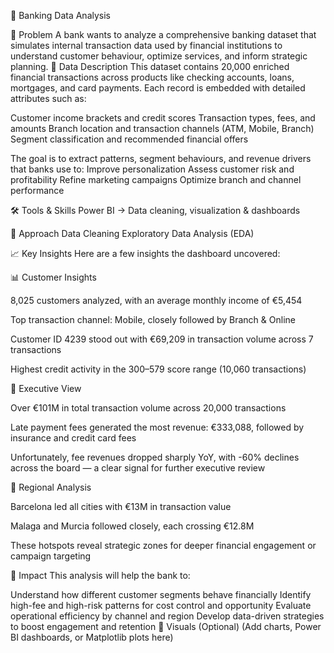 🏥 Banking Data Analysis

📌 Problem
A bank wants to analyze a comprehensive banking dataset that simulates internal transaction data used by financial institutions to understand customer behaviour, optimize services, and inform strategic planning.
📂 Data Description
This dataset contains 20,000 enriched financial transactions across products like checking accounts, loans, mortgages, and card payments. Each record is embedded with detailed attributes such as:

Customer income brackets and credit scores
Transaction types, fees, and amounts
Branch location and transaction channels (ATM, Mobile, Branch)
Segment classification and recommended financial offers

The goal is to extract patterns, segment behaviours, and revenue drivers that banks use to:
Improve personalization
Assess customer risk and profitability
Refine marketing campaigns
Optimize branch and channel performance

🛠️ Tools & Skills
Power BI → Data cleaning, visualization & dashboards

🔎 Approach
Data Cleaning
Exploratory Data Analysis (EDA)

📈 Key Insights
Here are a few insights the dashboard uncovered:

📊 Customer Insights

8,025 customers analyzed, with an average monthly income of €5,454

Top transaction channel: Mobile, closely followed by Branch & Online

Customer ID 4239 stood out with €69,209 in transaction volume across 7 transactions

Highest credit activity in the 300–579 score range (10,060 transactions)

💼 Executive View

Over €101M in total transaction volume across 20,000 transactions

Late payment fees generated the most revenue: €333,088, followed by insurance and credit card fees

Unfortunately, fee revenues dropped sharply YoY, with -60% declines across the board — a clear signal for further executive review

📍 Regional Analysis

Barcelona led all cities with €13M in transaction value

Malaga and Murcia followed closely, each crossing €12.8M

These hotspots reveal strategic zones for deeper financial engagement or campaign targeting

🎯 Impact
This analysis will help the bank to:

Understand how different customer segments behave financially
Identify high-fee and high-risk patterns for cost control and opportunity
Evaluate operational efficiency by channel and region
Develop data-driven strategies to boost engagement and retention
📸 Visuals (Optional)
(Add charts, Power BI dashboards, or Matplotlib plots here)

